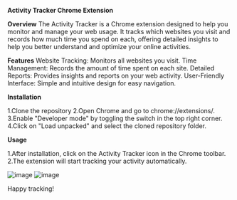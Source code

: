 **Activity Tracker Chrome Extension**

**Overview**
The Activity Tracker is a Chrome extension designed to help you monitor and manage your web usage. It tracks which websites you visit and records how much time you spend on each, offering detailed insights to help you better understand and optimize your online activities.

**Features**
Website Tracking: Monitors all websites you visit.
Time Management: Records the amount of time spent on each site.
Detailed Reports: Provides insights and reports on your web activity.
User-Friendly Interface: Simple and intuitive design for easy navigation.


**Installation**

1.Clone the repository
2.Open Chrome and go to chrome://extensions/.
3.Enable "Developer mode" by toggling the switch in the top right corner.
4.Click on "Load unpacked" and select the cloned repository folder.

**Usage**

1.After installation, click on the Activity Tracker icon in the Chrome toolbar.
2.The extension will start tracking your activity automatically.


![image](https://github.com/Sourabhshintre/Activity-Tracker/assets/96312514/0f93f91e-26da-4f4b-ad0c-2c68f18aa798)
![image](https://github.com/Sourabhshintre/Activity-Tracker/assets/96312514/4ff4f632-8cd9-4dda-aa3a-5290ba99b28d)


Happy tracking!
